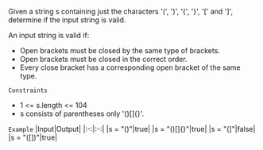 Given a string s containing just the characters '(', ')', '{', '}', '[' and ']', determine if the input string is valid.

An input string is valid if:
- Open brackets must be closed by the same type of brackets.
- Open brackets must be closed in the correct order.
- Every close bracket has a corresponding open bracket of the same type.

`Constraints`
- 1 <= s.length <= 104
- s consists of parentheses only '()[]{}'.

`Example`
|Input|Output|
|:-:|:-:|
|s = "()"|true|
|s = "()[]{}"|true|
|s = "(]"|false|
|s = "([])"|true|
